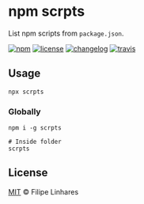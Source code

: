 # npm scrpts

List npm scripts from `package.json`.

[![npm][npm-image]][npm-url] [![license][license-image]][license-url] [![changelog][changelog-image]][changelog-url] [![travis][travis-img]][travis-url]

## Usage

```
npx scrpts
```

### Globally

```
npm i -g scrpts

# Inside folder
scrpts
```

## License

[MIT](LICENSE.md) © Filipe Linhares

[travis-img]: https://travis-ci.org/filipelinhares/scrpts.svg?branch=master
[travis-url]: https://travis-ci.org/filipelinhares/scrpts
[changelog-image]: https://img.shields.io/badge/changelog-md-blue.svg?style=flat
[changelog-url]: CHANGELOG.md
[license-image]: https://img.shields.io/npm/l/scrpts.svg?style=flat
[license-url]: LICENSE.md
[npm-image]: https://img.shields.io/npm/v/scrpts.svg?style=flat
[npm-url]: https://www.npmjs.com/package/scrpts
